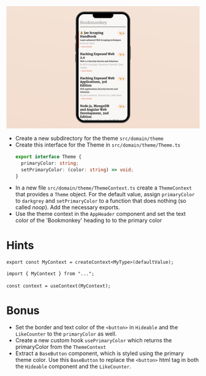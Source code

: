 ![](https://raw.githubusercontent.com/derzeiss/react-typescript-workshop/master/tasks/11-add-a-theme-context-to-provide-a-primary-color.png)

- Create a new subdirectory for the theme `src/domain/theme`
- Create this interface for the Theme in `src/domain/theme/Theme.ts`
  ```ts
  export interface Theme {
    primaryColor: string;
    setPrimaryColor: (color: string) => void;
  }
  ```
- In a new file `src/domain/theme/ThemeContext.ts` create a `ThemeContext` that provides a `Theme` object. For the default value, assign `primaryColor` to `darkgrey` and `setPrimaryColor` to a function that does nothing (so called _noop_). Add the necessary exports.
- Use the theme context in the `AppHeader` component and set the text color of the 'Bookmonkey' heading to to the primary color

# Hints

```tsx
export const MyContext = createContext<MyType>(defaultValue);
```

```tsx
import { MyContext } from "...";

const context = useContext(MyContext);
```

# Bonus

- Set the border and text color of the `<button>` in `Hideable` and the `LikeCounter` to the `primaryColor` as well.
- Create a new custom hook `usePrimaryColor` which returns the primaryColor from the `ThemeContext`
- Extract a `BaseButton` component, which is styled using the primary theme color. Use this `BaseButton` to replace the `<button>` html tag in both the `Hideable` component and the `LikeCounter`.
